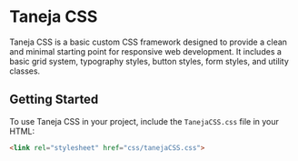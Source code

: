# Taneja CSS

Taneja CSS is a basic custom CSS framework designed to provide a clean and minimal starting point for responsive web development. It includes a basic grid system, typography styles, button styles, form styles, and utility classes.

## Getting Started

To use Taneja CSS in your project, include the `TanejaCSS.css` file in your HTML:

```html
<link rel="stylesheet" href="css/tanejaCSS.css">
